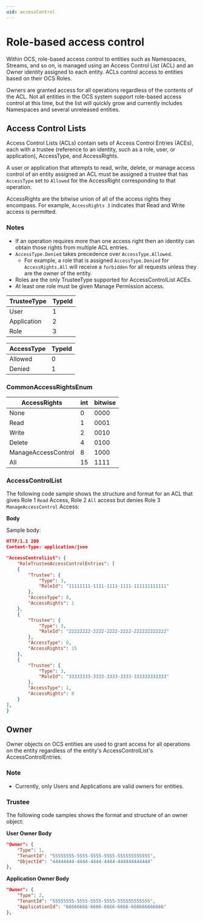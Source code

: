 ```yaml
---
uid: accessControl
---
```


# Role-based access control 

Within OCS, role-based access control to entities such as Namespaces, Streams, and so on, is managed using an Access Control List (ACL) and an Owner identity assigned to each entity. ACLs control access to entities based on their OCS Roles.

Owners are granted access for all operations regardless of the contents of the ACL. Not all entities in the OCS system support role-based access control at this time, but the list will quickly grow and currently includes Namespaces and several unreleased entities.

## Access Control Lists

Access Control Lists (ACLs) contain sets of Access Control Entries (ACEs), each with a trustee (reference to an identity, such as a role, user, or application), AccessType, and AccessRights. 

A user or application that attempts to read, write, delete, or manage access control of an entity assigned an ACL must be assigned a trustee that has `AccessType` set to `Allowed` for the AccessRight corresponding to that operation.

AccessRights are the bitwise union of all of the access rights they encompass. For example, `AccessRights 3` indicates that Read and Write access is permitted.

### Notes
- If an operation requires more than one access right then an identity can obtain those rights from multiple ACL entries.
- `AccessType.Denied` takes precedence over `AccessType.Allowed`.
  - For example, a role that is assigned `AccessType.Denied` for `AccessRights.All` will receive a `forbidden` for all  requests unless they are the owner of the entity.
- Roles are the only TrusteeType supported for AccessControlList ACEs.
- At least one role must be given Manage Permission access.

| TrusteeType           | TypeId | 
|-----------------------|--------|
| User                  | 1      |
| Application           | 2      |
| Role                  | 3      |


| AccessType            | TypeId | 
|-----------------------|--------|
| Allowed               | 0      |
| Denied                | 1      |

### CommonAccessRightsEnum 

| AccessRights          | int  | bitwise |
|-----------------------|------|---------|
| None                  | 0    |    0000 |
| Read                  | 1    |    0001 |
| Write                 | 2    |    0010 |
| Delete                | 4    |    0100 |
| ManageAccessControl   | 8    |    1000 |
| All                   | 15   |    1111 |

### AccessControlList

The following code sample shows the structure and format for an ACL that gives Role 1 `Read` Access, Role 2 `All` access but denies Role 3 `ManageAccessControl` Access:

**Body**

Sample  body:
```json
HTTP/1.1 200
Content-Type: application/json

"AccessControlList": {
	"RoleTrusteeAccessControlEntries": [
    {
    	"Trustee": {
    		"Type": 3,
    		"RoleId": "11111111-1111-1111-1111-111111111111"
    	},
    	"AccessType": 0,
    	"AccessRights": 1
    },
    {
		"Trustee": {
			"Type": 3,
    		"RoleId": "22222222-2222-2222-2222-222222222222"
    	},
    	"AccessType": 0,
    	"AccessRights": 15
    },
    {
		"Trustee": {
    		"Type": 3,
    		"RoleId": "33333333-3333-3333-3333-333333333333"
    	},
    	"AccessType": 1,
    	"AccessRights": 8
	}
],
}
```

## Owner

Owner objects on OCS entities are used to grant access for all operations on the entity regardless of the entity's AccessControlList's AccessControlEntries. 

### Note
- Currently, only Users and Applications are valid owners for entities.  

### Trustee

The following code samples shows the format and structure of an owner object:

**User Owner Body**
```json
"Owner": {
	"Type": 1,
	"TenantId": "55555555-5555-5555-5555-555555555555",
	"ObjectId": "44444444-4444-4444-4444-444444444444"
},
```

**Application Owner Body**
```json
"Owner": {
	"Type": 2,
	"TenantId": "55555555-5555-5555-5555-555555555555",
	"ApplicationId": "66666666-6666-6666-6666-666666666666"
},
```
